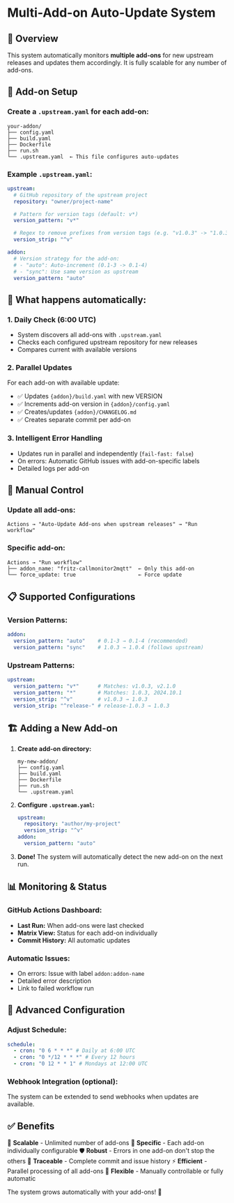 # Multi-Add-on Auto-Update System

## 🚀 Overview

This system automatically monitors **multiple add-ons** for new upstream releases and updates them accordingly. It is fully scalable for any number of add-ons.

## 📁 Add-on Setup

### Create a `.upstream.yaml` for each add-on:

```
your-addon/
├── config.yaml
├── build.yaml
├── Dockerfile
├── run.sh
└── .upstream.yaml  ← This file configures auto-updates
```

### Example `.upstream.yaml`:

```yaml
upstream:
  # GitHub repository of the upstream project
  repository: "owner/project-name"

  # Pattern for version tags (default: v*)
  version_pattern: "v*"

  # Regex to remove prefixes from version tags (e.g. "v1.0.3" -> "1.0.3")
  version_strip: "^v"

addon:
  # Version strategy for the add-on:
  # - "auto": Auto-increment (0.1-3 -> 0.1-4)
  # - "sync": Use same version as upstream
  version_pattern: "auto"
```

## 🔄 What happens automatically:

### 1. **Daily Check** (6:00 UTC)

- System discovers all add-ons with `.upstream.yaml`
- Checks each configured upstream repository for new releases
- Compares current with available versions

### 2. **Parallel Updates**

For each add-on with available update:

- ✅ Updates `{addon}/build.yaml` with new VERSION
- ✅ Increments add-on version in `{addon}/config.yaml`
- ✅ Creates/updates `{addon}/CHANGELOG.md`
- ✅ Creates separate commit per add-on

### 3. **Intelligent Error Handling**

- Updates run in parallel and independently (`fail-fast: false`)
- On errors: Automatic GitHub issues with add-on-specific labels
- Detailed logs per add-on

## 🎯 Manual Control

### Update all add-ons:

```
Actions → "Auto-Update Add-ons when upstream releases" → "Run workflow"
```

### Specific add-on:

```
Actions → "Run workflow"
├── addon_name: "fritz-callmonitor2mqtt"  ← Only this add-on
└── force_update: true                    ← Force update
```

## 📋 Supported Configurations

### Version Patterns:

```yaml
addon:
  version_pattern: "auto"    # 0.1-3 → 0.1-4 (recommended)
  version_pattern: "sync"    # 1.0.3 → 1.0.4 (follows upstream)
```

### Upstream Patterns:

```yaml
upstream:
  version_pattern: "v*"      # Matches: v1.0.3, v2.1.0
  version_pattern: "*"       # Matches: 1.0.3, 2024.10.1
  version_strip: "^v"        # v1.0.3 → 1.0.3
  version_strip: "^release-" # release-1.0.3 → 1.0.3
```

## 🏗️ Adding a New Add-on

1. **Create add-on directory:**

   ```
   my-new-addon/
   ├── config.yaml
   ├── build.yaml
   ├── Dockerfile
   ├── run.sh
   └── .upstream.yaml
   ```

2. **Configure `.upstream.yaml`:**

   ```yaml
   upstream:
     repository: "author/my-project"
     version_strip: "^v"
   addon:
     version_pattern: "auto"
   ```

3. **Done!** The system will automatically detect the new add-on on the next run.

## 📊 Monitoring & Status

### GitHub Actions Dashboard:

- **Last Run:** When add-ons were last checked
- **Matrix View:** Status for each add-on individually
- **Commit History:** All automatic updates

### Automatic Issues:

- On errors: Issue with label `addon:addon-name`
- Detailed error description
- Link to failed workflow run

## 🔧 Advanced Configuration

### Adjust Schedule:

```yaml
schedule:
  - cron: "0 6 * * *" # Daily at 6:00 UTC
  - cron: "0 */12 * * *" # Every 12 hours
  - cron: "0 12 * * 1" # Mondays at 12:00 UTC
```

### Webhook Integration (optional):

The system can be extended to send webhooks when updates are available.

## ✅ Benefits

🔄 **Scalable** - Unlimited number of add-ons
🎯 **Specific** - Each add-on individually configurable
🛡️ **Robust** - Errors in one add-on don't stop the others
📝 **Traceable** - Complete commit and issue history
⚡ **Efficient** - Parallel processing of all add-ons
🔧 **Flexible** - Manually controllable or fully automatic

The system grows automatically with your add-ons! 🚀

